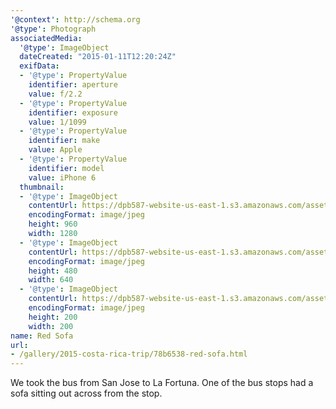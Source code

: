 ```yaml
---
'@context': http://schema.org
'@type': Photograph
associatedMedia:
  '@type': ImageObject
  dateCreated: "2015-01-11T12:20:24Z"
  exifData:
  - '@type': PropertyValue
    identifier: aperture
    value: f/2.2
  - '@type': PropertyValue
    identifier: exposure
    value: 1/1099
  - '@type': PropertyValue
    identifier: make
    value: Apple
  - '@type': PropertyValue
    identifier: model
    value: iPhone 6
  thumbnail:
  - '@type': ImageObject
    contentUrl: https://dpb587-website-us-east-1.s3.amazonaws.com/asset/gallery/2015-costa-rica-trip/78b6538-red-sofa~1280.jpg
    encodingFormat: image/jpeg
    height: 960
    width: 1280
  - '@type': ImageObject
    contentUrl: https://dpb587-website-us-east-1.s3.amazonaws.com/asset/gallery/2015-costa-rica-trip/78b6538-red-sofa~640w.jpg
    encodingFormat: image/jpeg
    height: 480
    width: 640
  - '@type': ImageObject
    contentUrl: https://dpb587-website-us-east-1.s3.amazonaws.com/asset/gallery/2015-costa-rica-trip/78b6538-red-sofa~200x200.jpg
    encodingFormat: image/jpeg
    height: 200
    width: 200
name: Red Sofa
url:
- /gallery/2015-costa-rica-trip/78b6538-red-sofa.html
---
```


We took the bus from San Jose to La Fortuna. One of the bus stops had a sofa sitting out across from the stop.
